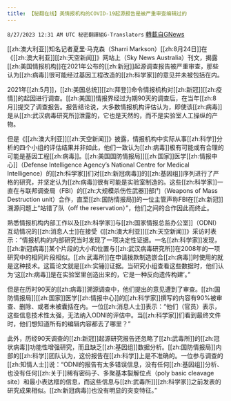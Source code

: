```yaml
---
title: 【秘翻在线】美情报机构的COVID-19起源报告是被严重审查编辑过的
---
```

`8/27/2023 12:31 AM UTC 秘密翻譯組G-Translators` [轉載自GNews](https://gnews.org/articles/1603781)

[[zh:澳大利亚]]知名记者夏里·马克森（Sharri Markson）[[zh:8月24日]]在《[[zh:澳大利亚]][[zh:天空新闻]]》网站上（Sky News Australia）刊文，揭露[[zh:美国情报机构]]在2021年公布的[[zh:新冠]]起源调查报告被严重审查，那些认为[[zh:病毒]]很可能经过基因工程改造的[[zh:科学家]]的意见并未被包括在内。

2021年[[zh:5月]]，[[zh:美国总统]][[zh:拜登]]命令情报机构对[[zh:新冠]][[zh:疫情]]的起因进行调查。[[zh:美国]]情报界经过为期90天的调查后，在当年[[zh:8月]]提交了调查报告。报告结论说，大多数情报机构评估认为，即使该[[zh:病毒]]是从[[zh:武汉病毒研究所]]泄露的，它也是天然的，而不是实验室人工操纵的产物。

但是《[[zh:澳大利亚]][[zh:天空新闻]]》披露，情报机构中实际从事[[zh:科学]]分析的四个小组的评估结果并非如此，他们一致认为[[zh:病毒]]极有可能或有合理的可能是基因工程[[zh:病毒]]。[[zh:美国国防情报局]][[zh:国家]]医学[[zh:情报中心]]（Defense Intelligence Agency’s National Centre for Medical Intelligence）的[[zh:科学家]]们对[[zh:新冠病毒]]的[[zh:基因组]]序列进行了严格的研究，并坚定认为[[zh:病毒]]很有可能是实验室制造的。这些[[zh:科学家]]一直在与联邦调查局（FBI）的[[zh:大规模杀伤性武器]]部门（Weapons of Mass Destruction unit）合作，直至[[zh:国防情报局]]的一位主管声称FBI在[[zh:新冠]]溯源问题上“站错了队（off the reservation）”，他们之间的合作因此而终止。

熟悉情报机构内部工作以及[[zh:科学家]]与[[zh:国家情报总监办公室]]（ODNI）互动情况的[[zh:消息人士]]在接受《[[zh:澳大利亚]][[zh:天空新闻]]》采访时表示：“情报机构的内部研究当时发现了一项决定性证据。一名[[zh:科学家]]发现，[[zh:新冠病毒]]某个片段的大小和位置与[[zh:武汉病毒研究所]]在2008年的一项研究中的相同片段相似。[[zh:武毒所]]在申请拨款制造嵌合[[zh:病毒]]时使用的就是这种技术。这篇论文就是[[zh:实锤]]证据。当研究小组查看这些数据时，他们认为‘这[[zh:病毒]]是在实验室里创造出来的，它是一种反向遗传构建’。”

但是在历时90天的[[zh:病毒]]溯源调查中，他们提出的意见遭到了审查。[[zh:国防情报局]][[zh:国家]]医学[[zh:情报中心]]的[[zh:科学家]]撰写的内容有90%被审查、删除、或者未被囊括在内。一位[[zh:消息人士]]表示：“他们（官员）表示，这些信息技术性太强，无法纳入ODNI的评估中。当[[zh:科学家]]们看到最终文件时，他们想知道所有的编辑内容都去了哪里？”

此外，历经90天调查的[[zh:新冠]]起源研究报告还忽略了[[zh:武毒所]]的[[zh:冠状病毒]]功能性增强研究，而且缺乏[[zh:基因组]]数据分析。[[zh:国防情报局]]内部的[[zh:科学]]团队认为，这份报告在[[zh:科学]]上是不准确的。一位参与调查的[[zh:知情人士]]说：“ODNI的报告有太多错误信息，没有任何[[zh:基因组]]分析、也没有任何[[zh:关于]]稀有密码子、多聚基本裂解位点（poly basic cleavage site）和最小表达框的信息，而这些信息与[[zh:武毒所]][[zh:科学家]]之前发表的研究成果相似。[[zh:新冠病毒]]也没有明显的突变特征。”
